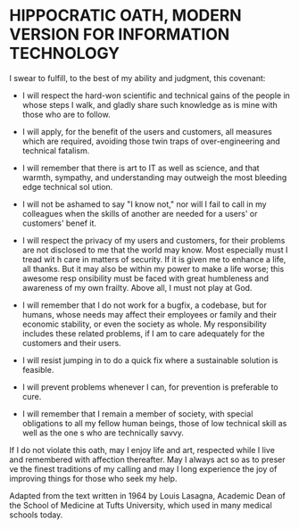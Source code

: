 # HIPPOCRATIC OATH, MODERN VERSION FOR INFORMATION TECHNOLOGY

I swear to fulfill, to the best of my ability and judgment, this covenant:

* I will respect the hard-won scientific and technical gains of the people in whose steps I walk, and gladly share such knowledge as is mine with those who
are to follow.

* I will apply, for the benefit of the users and customers, all measures which are required, avoiding those twin traps of over-engineering and technical fatalism.

* I will remember that there is art to IT as well as science, and that warmth, sympathy, and understanding may outweigh the most bleeding edge technical sol
ution.

* I will not be ashamed to say "I know not," nor will I fail to call in my colleagues when the skills of another are needed for a users' or customers' benef
it.

* I will respect the privacy of my users and customers, for their problems are not disclosed to me that the world may know. Most especially must I tread wit
h care in matters of security. If it is given me to enhance a life, all thanks. But it may also be within my power to make a life worse; this awesome resp
onsibility must be faced with great humbleness and awareness of my own frailty. Above all, I must not play at God.

* I will remember that I do not work for a bugfix, a codebase, but for humans, whose needs may affect their employees or family and their economic stability, or even the society as whole. My responsibility includes these related problems, if I am to care adequately for the customers and their users.

* I will resist jumping in to do a quick fix where a sustainable solution is feasible.

* I will prevent problems whenever I can, for prevention is preferable to cure.

* I will remember that I remain a member of society, with special obligations to all my fellow human beings, those of low technical skill as well as the one
s who are technically savvy.

If I do not violate this oath, may I enjoy life and art, respected while I live and remembered with affection thereafter. May I always act so as to preser
ve the finest traditions of my calling and may I long experience the joy of improving things for those who seek my help.


Adapted from the text written in 1964 by Louis Lasagna, Academic Dean of the School of Medicine at Tufts University, which used in many medical schools today.

